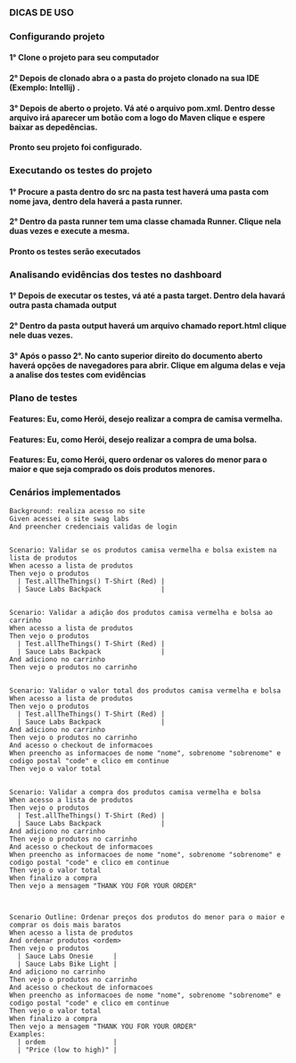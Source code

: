 


### DICAS DE USO

### **Configurando projeto**
#### 1° Clone o projeto para seu computador
#### 2° Depois de clonado abra o a pasta do projeto clonado na sua IDE (Exemplo: Intellij) .
#### 3° Depois de aberto o projeto. Vá até o arquivo pom.xml. Dentro desse arquivo  irá aparecer um botão com a logo do Maven clique e espere baixar as depedências.


#### Pronto seu projeto foi configurado.


### **Executando os testes do projeto**

#### 1° Procure a pasta dentro do src na pasta test haverá uma pasta com nome java, dentro dela haverá a pasta runner.
#### 2° Dentro da pasta runner tem uma classe chamada Runner. Clique nela duas vezes e execute a mesma.

#### Pronto os testes serão executados



### **Analisando evidências dos testes no dashboard**

#### 1° Depois de executar os testes, vá até a pasta target. Dentro dela havará outra pasta chamada output
#### 2° Dentro da pasta output haverá um arquivo chamado report.html clique nele duas vezes.
#### 3° Após o passo 2°. No canto superior direito do documento aberto haverá opções de navegadores para abrir. Clique em alguma delas e veja a analise dos testes com evidências








### Plano de testes




#### Features: Eu, como Herói, desejo realizar a compra de camisa vermelha.     
#### Features: Eu, como Herói, desejo realizar a compra de uma bolsa.
#### Features: Eu, como Herói, quero ordenar os valores do menor para o maior e que seja comprado os dois produtos menores.






### **Cenários implementados**





    Background: realiza acesso no site
    Given acessei o site swag labs
    And preencher credenciais validas de login


    Scenario: Validar se os produtos camisa vermelha e bolsa existem na lista de produtos
    When acesso a lista de produtos
    Then vejo o produtos
      | Test.allTheThings() T-Shirt (Red) |
      | Sauce Labs Backpack               |


    Scenario: Validar a adição dos produtos camisa vermelha e bolsa ao carrinho
    When acesso a lista de produtos
    Then vejo o produtos
      | Test.allTheThings() T-Shirt (Red) |
      | Sauce Labs Backpack               |
    And adiciono no carrinho
    Then vejo o produtos no carrinho


    Scenario: Validar o valor total dos produtos camisa vermelha e bolsa
    When acesso a lista de produtos
    Then vejo o produtos
      | Test.allTheThings() T-Shirt (Red) |
      | Sauce Labs Backpack               |
    And adiciono no carrinho
    Then vejo o produtos no carrinho
    And acesso o checkout de informacoes
    When preencho as informacoes de nome "nome", sobrenome "sobrenome" e codigo postal "code" e clico em continue
    Then vejo o valor total


    Scenario: Validar a compra dos produtos camisa vermelha e bolsa
    When acesso a lista de produtos
    Then vejo o produtos
      | Test.allTheThings() T-Shirt (Red) |
      | Sauce Labs Backpack               |
    And adiciono no carrinho
    Then vejo o produtos no carrinho
    And acesso o checkout de informacoes
    When preencho as informacoes de nome "nome", sobrenome "sobrenome" e codigo postal "code" e clico em continue
    Then vejo o valor total
    When finalizo a compra
    Then vejo a mensagem "THANK YOU FOR YOUR ORDER"



    Scenario Outline: Ordenar preços dos produtos do menor para o maior e comprar os dois mais baratos
    When acesso a lista de produtos
    And ordenar produtos <ordem>
    Then vejo o produtos
      | Sauce Labs Onesie     |
      | Sauce Labs Bike Light |
    And adiciono no carrinho
    Then vejo o produtos no carrinho
    And acesso o checkout de informacoes
    When preencho as informacoes de nome "nome", sobrenome "sobrenome" e codigo postal "code" e clico em continue
    Then vejo o valor total
    When finalizo a compra
    Then vejo a mensagem "THANK YOU FOR YOUR ORDER"
    Examples:
      | ordem                 |
      | "Price (low to high)" |


















    
    
    
    
    
    
    
    
    
